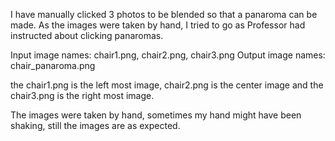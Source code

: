 

I have manually clicked 3 photos to be blended so 
that a panaroma can be made. As the images were taken by hand, I tried to
go as Professor had instructed about clicking panaromas. 

Input image names: chair1.png, chair2.png, chair3.png
Output image names: chair_panaroma.png

the chair1.png is the left most image, chair2.png is the center image and 
the chair3.png is the right most image.

The images were taken by hand, sometimes my hand might have been shaking, 
still the images are as expected.
